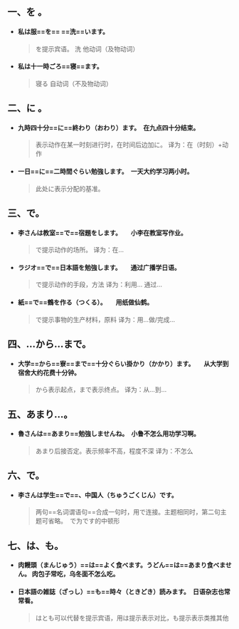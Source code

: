 ## 一、を 。

- #### 私は服==を== ==洗==います。

  > を提示宾语。 洗 他动词（及物动词） 

 * ####  私は十一時ごろ==寝==ます。

   > 寝る 自动词（不及物动词）

## 二、に 。

- #### 九時四十分==に==終わり（おわり）ます。　在九点四十分结束。

  > 表示动作在某一时刻进行时，在时间后边加に。  译为：在（时刻）+动作

 * ####  一日==に==二時間ぐらい勉強します。　一天大约学习两小时。

   > 此处に表示分配的基准。  

## 三、で。 

- #### 李さんは教室==で==宿題をします。　　小李在教室写作业。

  > で提示动作的场所。  译为：在...

 * ####  ラジオ==で==日本語を勉強します。　　通过广播学日语。

   > で提示动作的手段，方法    译为：利用...  通过...

- #### 紙==で==鶴を作る（つくる）。　　用纸做仙鹤。

  > で提示事物的生产材料，原料    译为：用...做/完成...

## 四、…から…まで。

- #### 大学==から==寮==まで==十分ぐらい掛かり（かかり）ます。　　从大学到宿舍大约花费十分钟。

  > から表示起点，まで表示终点。 译为：从...到...

## 五、あまり…。

- #### 魯さんは==あまり==勉強しませんね。　小鲁不怎么用功学习啊。

  > あまり后接否定。表示频率不高，程度不深  译为：不怎么

## 六、で。

- #### 李さんは学生==で==、中国人（ちゅうごくじん）です。

  > 两句==名词谓语句==合成一句时，用で连接。主题相同时，第二句主题可省略。　で为です的中顿形

## 七、は、も。

- #### 肉饅頭（まんじゅう）==は==よく食べます。うどん==は==あまり食べません。 肉包子常吃，乌冬面不怎么吃。

- #### 日本語の雑誌（ざっし）==も==時々（ときどき）読みます。　日语杂志也常常看。

  > はとも可以代替を提示宾语，用は提示表示对比，も提示表示类推其他



## 
